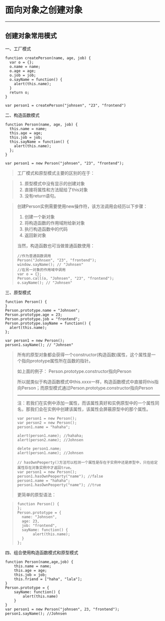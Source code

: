 # 面向对象之创建对象

---

## 创建对象常用模式

一、工厂模式

```
function createPerson(name, age, job) {
  var o = {};
  o.name = name;
  o.age = age;
  o.job = job;
  o.sayName = function() {
    alert(this.name);
  }
  return o; 
}

var person1 = createPerson("johnsen", "23", "frontend")
```
二、构造函数模式

```
function Person(name, age, job) {
  this.name = name;
  this.age = age;
  this.job = job;
  this.sayName = function() {
    alert(this.name);
  };
}

var person1 = new Person("johnsen", "23", "frontend");
```
> 工厂模式和原型模式主要的区别的在于：

> 1. 原型模式中没有显示的创建对象
> 1. 直接将属性和方法赋给了this对象
> 1. 没有return语句。

> 创建Person实例需要使用new操作符，该方法调用会经历以下步骤：
> 
> 1. 创建一个新对象
> 1. 将构造函数的作用域附给新对象
> 1. 执行构造函数中的代码
> 1. 返回新对象
> 
> 当然，构造函数也可当做普通函数使用：
> 
> ```
> //作为普通函数调用
> Person("Johnsen", "23", "frontend");
> window.sayName(); // "Johnsen"
> //在另一对象的作用域中调用
> var o = {};
> Person.call(o, "Johnsen", "23", "frontend");
> o.sayName(); // "Johnsen"
> ```
> 

三、原型模式

```
function Person() {
}
Person.prototype.name = "Johnsen";
Person.prototype.age = 23;
Person.prototype.job = "frontend";
Person.prototype.sayName = function() {
  alert(this.name);
};

var person1 = new Person();
person1.sayName(); // "Johnsen"
```

> 所有的原型对象都会获得一个constructor(构造函数)属性，这个属性是一个指向prototype属性所在函数的指针。
> 
> 如上面的例子： Person.prototype.constructor指向Person 
> 
> 所以就类似于构造函数模式中this.xxxx一样，构造函数模式中直接将this指向Person；而原型模式通过Person.prototype.constructor指向Person
> 
> ---
> 注：若我们在实例中添加一属性，而该属性真好和实例原型中的一个属性同名，那我们会在实例中创建该属性，该属性会屏蔽原型中的那个属性。
> 
> ```
> var person1 = new Person();
> var person2 = new Person();
> person1.name = "hahaha";
> 
> alert(person1.name); //hahaha;
> alert(person2.name); //Johnsen
> 
> delete person1.name; 
> alert(person1.name); //Johnsen
> 
> // hasOwnPeoperty()方法可以检测一个属性是存在于实例中还是原型中，只在给定属性存在对象实例中才返回true。
> var person1 = new Person();
> person1.hasOwnPeoperty("name"); //false
> person1.name = "hahaha"; 
> person1.hasOwnPeoperty("name"); //true
> ```
> 
> 
> 更简单的原型语法：

> ```
> function Person() {
> };
> Person.prototype = {
>   name: "Johnsen",
>   age: 23,
>   job: "frontend",
>   sayName: function() {
>   	 alert(this.name);
>   }
> };
> ```

四、组合使用构造函数模式和原型模式

```
function Person(name,age,job) {
	this.name = name;
	this.age = age;
	this.job = job;
	this.friend = ["haha", "lala"];
}
Person.prototype = {
	sayName: function() {
		alert(this.name)
	}
}
var person1 = new Person("johnsen", 23, "frontend");
person1.sayName(); //Johnsen
```







